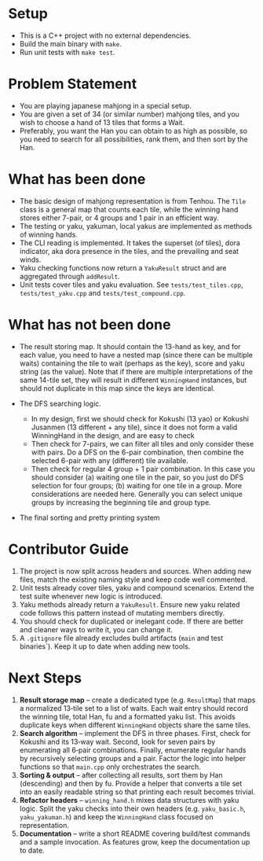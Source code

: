 # Setup
 - This is a C++ project with no external dependencies.
 - Build the main binary with `make`.
 - Run unit tests with `make test`.

# Problem Statement
 - You are playing japanese mahjong in a special setup.
 - You are given a set of 34 (or similar number) mahjong tiles, and you wish to choose a hand of 13 tiles that forms a Wait.
 - Preferably, you want the Han you can obtain to as high as possible, so you need to search for all possibilities, rank them, and then sort by the Han.

# What has been done
 - The basic design of mahjong representation is from Tenhou. The `Tile` class is a general map that counts each tile, while the winning hand stores either 7-pair, or 4 groups and 1 pair in an efficient way.
 - The testing or yaku, yakuman, local yakus are implemented as methods of winning hands.
 - The CLI reading is implemented. It takes the superset (of tiles), dora indicator, aka dora presence in the tiles, and the prevailing and seat winds.
 - Yaku checking functions now return a `YakuResult` struct and are aggregated through `addResult`.
 - Unit tests cover tiles and yaku evaluation. See `tests/test_tiles.cpp`, `tests/test_yaku.cpp` and `tests/test_compound.cpp`.

# What has not been done
 - The result storing map. It should contain the 13-hand as key, and for each value, you need to have a nested map (since there can be multiple waits) containing the tile to wait (perhaps as the key), score and yaku string (as the value). Note that if there are multiple interpretations of the same 14-tile set, they will result in different `WinningHand` instances, but should not duplicate in this map since the keys are identical.
 - The DFS searching logic.
     - In my design, first we should check for Kokushi (13 yao) or Kokushi Jusanmen (13 different + any tile), since it does not form a valid WinningHand in the design, and are easy to check
     - Then check for 7-pairs, we can filter all tiles and only consider these with pairs. Do a DFS on the 6-pair combination, then combine the selected 6-pair with any (different) tile available.
     - Then check for regular 4 group + 1 pair combination. In this case you should consider (a) waiting one tile in the pair, so you just do DFS selection for four groups; (b) waiting for one tile in a group. More considerations are needed here. Generally you can select unique groups by increasing the beginning tile and group type.

 - The final sorting and pretty printing system

# Contributor Guide
1. The project is now split across headers and sources. When adding new files, match the existing naming style and keep code well commented.
2. Unit tests already cover tiles, yaku and compound scenarios. Extend the test suite whenever new logic is introduced.
3. Yaku methods already return a `YakuResult`. Ensure new yaku related code follows this pattern instead of mutating members directly.
4. You should check for duplicated or inelegant code. If there are better and cleaner ways to write it, you can change it.
5. A `.gitignore` file already excludes build artifacts (`main` and test binaries`). Keep it up to date when adding new tools.

# Next Steps
1. **Result storage map** – create a dedicated type (e.g. `ResultMap`) that maps a normalized 13‑tile set to a list of waits. Each wait entry should record the winning tile, total Han, fu and a formatted yaku list. This avoids duplicate keys when different `WinningHand` objects share the same tiles.
2. **Search algorithm** – implement the DFS in three phases. First, check for Kokushi and its 13‑way wait. Second, look for seven pairs by enumerating all 6‑pair combinations. Finally, enumerate regular hands by recursively selecting groups and a pair. Factor the logic into helper functions so that `main.cpp` only orchestrates the search.
3. **Sorting & output** – after collecting all results, sort them by Han (descending) and then by fu. Provide a helper that converts a tile set into an easily readable string so that printing each result becomes trivial.
4. **Refactor headers** – `winning_hand.h` mixes data structures with yaku logic. Split the yaku checks into their own headers (e.g. `yaku_basic.h`, `yaku_yakuman.h`) and keep the `WinningHand` class focused on representation.
5. **Documentation** – write a short README covering build/test commands and a sample invocation. As features grow, keep the documentation up to date.

